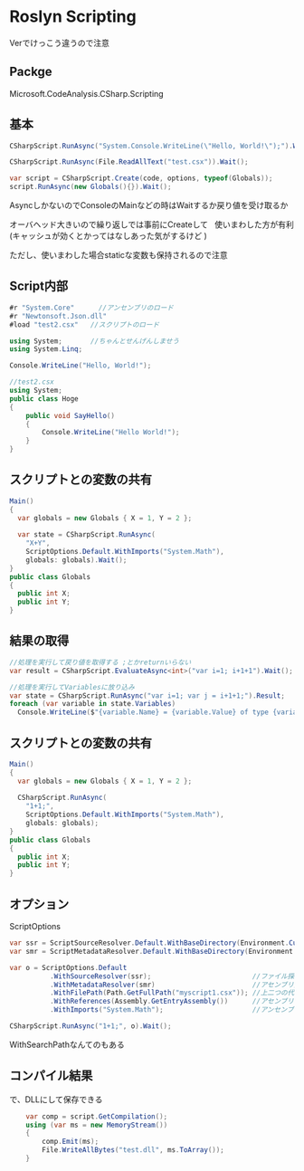 # Roslyn Scripting

Verでけっこう違うので注意

## Packge

Microsoft.CodeAnalysis.CSharp.Scripting

## 基本

```C#
CSharpScript.RunAsync("System.Console.WriteLine(\"Hello, World!\");").Wait();

CSharpScript.RunAsync(File.ReadAllText("test.csx")).Wait();

var script = CSharpScript.Create(code, options, typeof(Globals));
script.RunAsync(new Globals(){}).Wait();
```

AsyncしかないのでConsoleのMainなどの時はWaitするか戻り値を受け取るか

オーバヘッド大きいので繰り返しでは事前にCreateして  
使いまわした方が有利  
(キャッシュが効くとかってはなしあった気がするけど )

ただし、使いまわした場合staticな変数も保持されるので注意

## Script内部

```C#
#r "System.Core"      //アンセンブリのロード
#r "Newtonsoft.Json.dll"
#load "test2.csx"   //スクリプトのロード

using System;       //ちゃんとせんげんしませう
using System.Linq;

Console.WriteLine("Hello, World!");
```
```C#
//test2.csx
using System;
public class Hoge
{
    public void SayHello() 
    {
        Console.WriteLine("Hello World!");
    }
}
```

## スクリプトとの変数の共有

```C#
Main()
{
  var globals = new Globals { X = 1, Y = 2 };
  
  var state = CSharpScript.RunAsync(
    "X+Y",
    ScriptOptions.Default.WithImports("System.Math"),
    globals: globals).Wait();
}
public class Globals
{
  public int X;
  public int Y;
}
```

## 結果の取得

```C#
//処理を実行して戻り値を取得する ;とかreturnいらない
var result = CSharpScript.EvaluateAsync<int>("var i=1; i+1+1").Wait();

//処理を実行してVariablesに放り込み
var state = CSharpScript.RunAsync("var i=1; var j = i+1+1;").Result; 
foreach (var variable in state.Variables)
  Console.WriteLine($"{variable.Name} = {variable.Value} of type {variable.Type}\r\n");
```


## スクリプトとの変数の共有

```C#
Main()
{
  var globals = new Globals { X = 1, Y = 2 };
  
  CSharpScript.RunAsync(
    "1+1;",
    ScriptOptions.Default.WithImports("System.Math"),
    globals: globals);
}
public class Globals
{
  public int X;
  public int Y;
}
```

## オプション

ScriptOptions

```C#
var ssr = ScriptSourceResolver.Default.WithBaseDirectory(Environment.CurrentDirectory);
var smr = ScriptMetadataResolver.Default.WithBaseDirectory(Environment.CurrentDirectory);

var o = ScriptOptions.Default
          .WithSourceResolver(ssr);                         //ファイル探索のカレント設定（しないとフルパスしか通らない
          .WithMetadataResolver(smr)                        //アセンブリ探索のカレント設定（#rで読みたいとき
          .WithFilePath(Path.GetFullPath("myscript1.csx")); //上二つの代用に使える
          .WithReferences(Assembly.GetEntryAssembly())      //アセンブリの登録（本体側のexeなので自作クラスよびだせる
          .WithImports("System.Math");                      //アンセンブリのインポート（using省略

CSharpScript.RunAsync("1+1;", o).Wait();
```
WithSearchPathなんてのもある

## コンパイル結果

で、DLLにして保存できる

```C# 
    var comp = script.GetCompilation();
    using (var ms = new MemoryStream())
    {
        comp.Emit(ms);
        File.WriteAllBytes("test.dll", ms.ToArray());
    }
```
